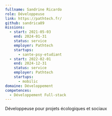 ```yaml
---
fullname: Sandrine Ricardo
role: Développeuse
link: https://pathtech.fr/
github: sandrica89
missions:
  - start: 2021-05-03
    end: 2024-01-31
    status: service
    employer: Pathtech
    startups:
      - sante-psy-etudiant
  - start: 2022-02-01
    end: 2024-12-31
    status: service
    employer: Pathtech
    startups:
      - mobilic
domaine: Développement
competences:
  - Développement Full-stack
---
```

Développeuse pour projets écologiques et sociaux